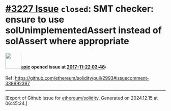 # [\#3227 Issue](https://github.com/ethereum/solidity/issues/3227) `closed`: SMT checker: ensure to use solUnimplementedAssert instead of solAssert where appropriate

#### <img src="https://avatars.githubusercontent.com/u/20340?v=4" width="50">[axic](https://github.com/axic) opened issue at [2017-11-22 03:48](https://github.com/ethereum/solidity/issues/3227):

Ref: https://github.com/ethereum/solidity/pull/2993#issuecomment-338992397




-------------------------------------------------------------------------------



[Export of Github issue for [ethereum/solidity](https://github.com/ethereum/solidity). Generated on 2024.12.15 at 06:45:24.]
